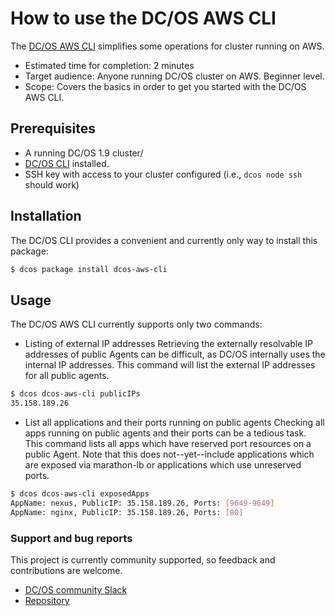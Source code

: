 # How to use the DC/OS AWS CLI
The [DC/OS AWS CLI](https://github.com/dcos-labs/dcos-aws-cli) simplifies some operations for cluster running on AWS.  

- Estimated time for completion: 2 minutes
- Target audience: Anyone running DC/OS cluster on AWS. Beginner level.
- Scope: Covers the basics in order to get you started with the DC/OS AWS CLI.

## Prerequisites

- A running DC/OS 1.9 cluster/
- [DC/OS CLI](https://dcos.io/docs/1.9/usage/cli/install/) installed.
- SSH key with access to your cluster configured (i.e., `dcos node ssh` should work)

## Installation

The DC/OS CLI provides a convenient and currently only way to install this package:

```bash
$ dcos package install dcos-aws-cli
```

## Usage

The DC/OS AWS CLI currently supports only two commands:
- Listing of external IP addresses
Retrieving the externally resolvable IP addresses of public Agents can be difficult, as DC/OS internally uses the internal IP addresses. This command will list the external IP addresses for all public agents.

```bash
$ dcos dcos-aws-cli publicIPs
35.158.189.26
```

- List all applications and their ports running on public agents
Checking all apps running on public agents and their ports can be a tedious task. This command lists all apps which have reserved port resources on a public Agent. Note that this does not--yet--include applications which are exposed via marathon-lb or applications which use unreserved ports.

```bash
$ dcos dcos-aws-cli exposedApps
AppName: nexus, PublicIP: 35.158.189.26, Ports: [9649-9649]
AppName: nginx, PublicIP: 35.158.189.26, Ports: [80]
```


### Support and bug reports

This project is currently community supported, so feedback and  contributions are welcome.

- [DC/OS community Slack](chat.dcos.io)
- [Repository](https://github.com/dcos-labs/dcos-aws-cli)
